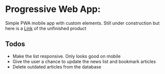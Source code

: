 
# Progressive Web App: 

Simple PWA mobile app with custom elements.
Still under construction but here is a [Link](https://pwa-mobile-app-c6f33.firebaseapp.com) of the unfinished product

## Todos
* Make the list responsive. Only looks good on mobile
* Give the user a chance to update the news list and bookmark articles
* Delete outdated articles from the database
